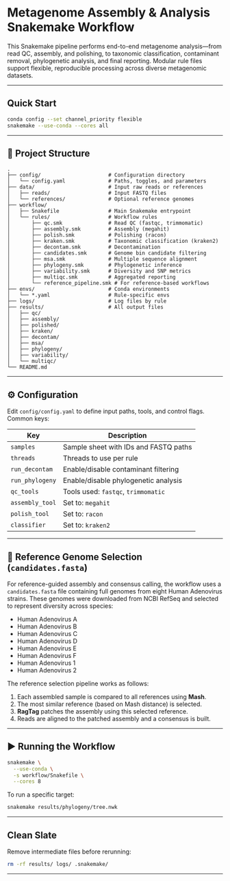 # Metagenome Assembly & Analysis Snakemake Workflow

This Snakemake pipeline performs end-to-end metagenome analysis—from read QC, assembly, and polishing, to taxonomic classification, contaminant removal, phylogenetic analysis, and final reporting. Modular rule files support flexible, reproducible processing across diverse metagenomic datasets.

---

## Quick Start

```bash
conda config --set channel_priority flexible
snakemake --use-conda --cores all
```

---

## 📁 Project Structure

```
.
├── config/                      # Configuration directory
│   └── config.yaml              # Paths, toggles, and parameters
├── data/                        # Input raw reads or references
│   ├── reads/                   # Input FASTQ files
│   └── references/              # Optional reference genomes
├── workflow/
│   ├── Snakefile                # Main Snakemake entrypoint
│   └── rules/                   # Workflow rules
│       ├── qc.smk               # Read QC (fastqc, trimmomatic)
│       ├── assembly.smk         # Assembly (megahit)
│       ├── polish.smk           # Polishing (racon)
│       ├── kraken.smk           # Taxonomic classification (kraken2)
│       ├── decontam.smk         # Decontamination
│       ├── candidates.smk       # Genome bin candidate filtering
│       ├── msa.smk              # Multiple sequence alignment
│       ├── phylogeny.smk        # Phylogenetic inference
│       ├── variability.smk      # Diversity and SNP metrics
│       ├── multiqc.smk          # Aggregated reporting
│       └── reference_pipeline.smk # For reference-based workflows
├── envs/                        # Conda environments
│   └── *.yaml                   # Rule-specific envs
├── logs/                        # Log files by rule
├── results/                     # All output files
│   ├── qc/
│   ├── assembly/
│   ├── polished/
│   ├── kraken/
│   ├── decontam/
│   ├── msa/
│   ├── phylogeny/
│   ├── variability/
│   └── multiqc/
└── README.md
```

---

## ⚙️ Configuration

Edit `config/config.yaml` to define input paths, tools, and control flags. Common keys:

| Key             | Description                           |
| --------------- | ------------------------------------- |
| `samples`       | Sample sheet with IDs and FASTQ paths |
| `threads`       | Threads to use per rule               |
| `run_decontam`  | Enable/disable contaminant filtering  |
| `run_phylogeny` | Enable/disable phylogenetic analysis  |
| `qc_tools`      | Tools used: `fastqc`, `trimmomatic`   |
| `assembly_tool` | Set to: `megahit`                     |
| `polish_tool`   | Set to: `racon`                       |
| `classifier`    | Set to: `kraken2`                     |

---

## 📌 Reference Genome Selection (`candidates.fasta`)

For reference-guided assembly and consensus calling, the workflow uses a `candidates.fasta` file containing full genomes from eight Human Adenovirus strains. These genomes were downloaded from NCBI RefSeq and selected to represent diversity across species:

* Human Adenovirus A
* Human Adenovirus B
* Human Adenovirus C
* Human Adenovirus D
* Human Adenovirus E
* Human Adenovirus F
* Human Adenovirus 1
* Human Adenovirus 2

The reference selection pipeline works as follows:

1. Each assembled sample is compared to all references using **Mash**.
2. The most similar reference (based on Mash distance) is selected.
3. **RagTag** patches the assembly using this selected reference.
4. Reads are aligned to the patched assembly and a consensus is built.

---

## ▶️ Running the Workflow

```bash
snakemake \
  --use-conda \
  -s workflow/Snakefile \
  --cores 8
```

To run a specific target:

```bash
snakemake results/phylogeny/tree.nwk
```

---

## Clean Slate

Remove intermediate files before rerunning:

```bash
rm -rf results/ logs/ .snakemake/
```

---
